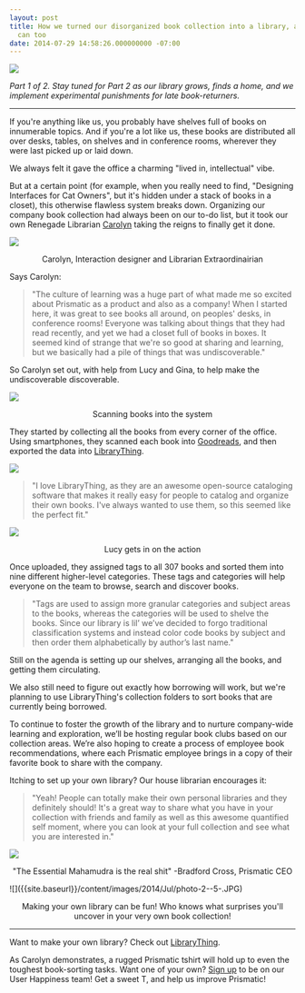 ```yaml
---
layout: post
title: How we turned our disorganized book collection into a library, and how you
  can too
date: 2014-07-29 14:58:26.000000000 -07:00
---
```

![]({{site.baseurl}}/content/images/2014/Jul/photo--21-.JPG)

*Part 1 of 2. Stay tuned for Part 2 as our library grows, finds a home, and we implement experimental punishments for late book-returners.*

-----
If you're anything like us, you probably have shelves full of books on innumerable topics. And if you're a lot like us, these books are distributed all over desks, tables, on shelves and in conference rooms, wherever they were last picked up or laid down.

We always felt it gave the office a charming "lived in, intellectual" vibe.

But at a certain point (for example, when you really need to find, "Designing Interfaces for Cat Owners", but it's hidden under a stack of books in a closet), this otherwise flawless system breaks down. Organizing our company book collection had always been on our to-do list, but it took our own Renegade Librarian [Carolyn](http://www.twitter.com/carolynlimadeo) taking the reigns to finally get it done.

![]({{site.baseurl}}/content/images/2014/Jul/carolyn.png)
<p style='text-align: center;'>Carolyn, Interaction designer and Librarian Extraordinairian</p>

Says Carolyn:
> "The culture of learning was a huge part of what made me so excited about Prismatic as a product and also as a company! When I started here, it was great to see books all around, on peoples' desks, in conference rooms! Everyone was talking about things that they had read recently, and yet we had a closet full of books in boxes. It seemed kind of strange that we're so good at sharing and learning, but we basically had a pile of things that was undiscoverable."

So Carolyn set out, with help from Lucy and Gina, to help make the undiscoverable discoverable.

![]({{site.baseurl}}/content/images/2014/Jul/photo-1--5-.JPG)
<p style='text-align: center;'>Scanning books into the system</p>

They started by collecting all the books from every corner of the office. Using smartphones, they scanned each book into [Goodreads](http://www.goodreads.com/), and then exported the data into [LibraryThing](http://www.librarything.com).

![]({{site.baseurl}}/content/images/2014/Jul/photo-4.JPG)

>"I love LibraryThing, as they are an awesome open-source cataloging software that makes it really easy for people to catalog and organize their own books. I've always wanted to use them, so this seemed like the perfect fit."

![]({{site.baseurl}}/content/images/2014/Jul/photo-3.JPG)
<p style='text-align: center;'>Lucy gets in on the action</p>

Once uploaded, they assigned tags to all 307 books and sorted them into nine different higher-level categories. These tags and categories will help everyone on the team to browse, search and discover books. 

>"Tags are used to assign more granular categories and subject areas to the books, whereas the categories will be used to shelve the books. Since our library is lil’ we’ve decided to forgo traditional classification systems and instead color code books by subject and then order them alphabetically by author’s last name."


Still on the agenda is setting up our shelves, arranging all the books, and getting them circulating. 

We also still need to figure out exactly how borrowing will work, but we're planning to use LibraryThing's collection folders to sort books that are currently being borrowed. 

To continue to foster the growth of the library and to nurture company-wide learning and exploration, we’ll be hosting regular book clubs based on our collection areas. We’re also hoping to create a process of employee book recommendations, where each Prismatic employee brings in a copy of their favorite book to share with the company.

Itching to set up your own library? Our house librarian encourages it:

>"Yeah! People can totally make their own personal libraries and they definitely should! It's a great way to share what you have in your collection with friends and family as well as this awesome quantified self moment, where you can look at your full collection and see what you are interested in."

![]({{site.baseurl}}/content/images/2014/Jul/photo--19-.JPG)
<p style='text-align: center;'>"The Essential Mahamudra is the real shit" -Bradford Cross, Prismatic CEO</p>
![]({{site.baseurl}}/content/images/2014/Jul/photo-2--5-.JPG)
<p style='text-align: center;'>Making your own library can be fun! Who knows what surprises you'll uncover in your very own book collection!</p>


---------
Want to make your own library? Check out [LibraryThing](http://www.librarything.com).

As Carolyn demonstrates, a rugged Prismatic tshirt will hold up to even the toughest book-sorting tasks. Want one of your own?  [Sign up](http://getprismatic.us8.list-manage.com/subscribe?u=48f886b5d37625b7ce4f1c568&id=9a9943afc6) to be on our User Happiness team! Get a sweet T, and help us improve Prismatic!
